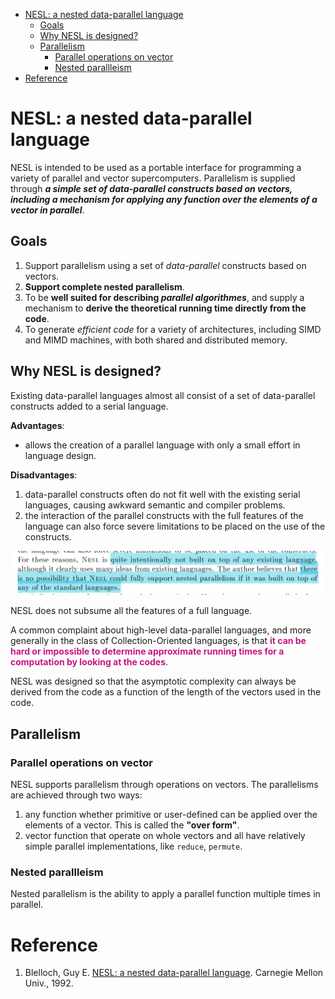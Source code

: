 <!-- vscode-markdown-toc -->
- [NESL: a nested data-parallel language](#nesl-a-nested-data-parallel-language)
  - [Goals](#goals)
  - [Why NESL is designed?](#why-nesl-is-designed)
  - [Parallelism](#parallelism)
    - [Parallel operations on vector](#parallel-operations-on-vector)
    - [Nested parallleism](#nested-parallleism)
- [Reference](#reference)

<!-- vscode-markdown-toc-config
    numbering=true
    autoSave=true
    /vscode-markdown-toc-config -->
<!-- /vscode-markdown-toc -->

# NESL: a nested data-parallel language

NESL is intended to be used as a portable interface for programming a variety of parallel and vector supercomputers. Parallelism is supplied through _**a simple set of data-parallel constructs based on vectors, including a mechanism for applying any function over the elements of a vector in parallel**_.

##  Goals

1. Support parallelism using a set of _data-parallel_ constructs based on vectors.
1. **Support complete nested parallelism**.
1. To be **well suited for describing _parallel algorithmes_**, and supply a mechanism to **derive the theoretical running time directly from the code**.
1. To generate _efficient code_ for a variety of architectures, including SIMD and MIMD machines, with both shared and distributed memory.

## Why NESL is designed?

Existing data-parallel languages almost all consist of a set of data-parallel constructs added to a serial language.

**Advantages**:

- allows the creation of a parallel language with only a small effort in language design.

**Disadvantages**:

1. data-parallel constructs often do not fit well with the existing serial languages, causing awkward semantic and compiler problems.
1. the interaction of the parallel constructs with the full features of the language can also force severe limitations to be placed on the use of the constructs.

<p align="center">
<img src="images/nesl-1.png">
</p>

NESL does not subsume all the features of a full language.

A common complaint about high-level data-parallel languages, and more generally in the class of Collection-Oriented languages, is that <font color=#C71585>**it can be hard or impossible to determine approximate running times for a computation by looking at the codes**</font>.

NESL was designed so that the asymptotic complexity can always be derived from the code as a function of the length of the vectors used in the code.

## Parallelism

### Parallel operations on vector

NESL supports parallelism through operations on vectors. The parallelisms are achieved through two ways:

1. any function whether primitive or user-defined can be applied over the elements of a vector. This is called the **"over form"**.
1. vector function that operate on whole vectors and all have relatively simple parallel implementations, like `reduce`, `permute`.

### Nested parallleism

Nested parallelism is the ability to apply a parallel function multiple times in parallel.

# Reference

1. Blelloch, Guy E. [NESL: a nested data-parallel language](http://www.cs.cmu.edu/~guyb/papers/Nesl2.0.pdf). Carnegie Mellon Univ., 1992.